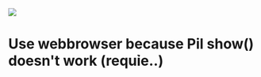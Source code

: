 <img src = "![image](https://github.com/Melicom0701/WorkingwithPillow/assets/76864551/63c2b15e-358f-470d-a483-d26c84798a96)"> 

<h1>
  Use webbrowser because Pil show() doesn't work (requỉe..) 
    
</h1>
